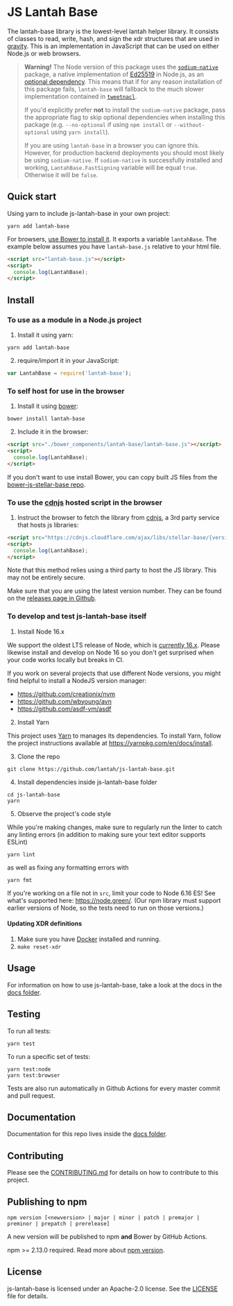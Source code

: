 # JS Lantah Base

The lantah-base library is the lowest-level lantah helper library. It consists
of classes to read, write, hash, and sign the xdr structures that are used in
[gravity](https://github.com/lantah/gravity). This is an
implementation in JavaScript that can be used on either Node.js or web browsers.


> **Warning!** The Node version of this package uses the [`sodium-native`](https://www.npmjs.com/package/sodium-native) package, a native implementation of [Ed25519](https://ed25519.cr.yp.to/) in Node.js, as an [optional dependency](https://docs.npmjs.com/files/package.json#optionaldependencies).
> This means that if for any reason installation of this package fails, `lantah-base` will fallback to the much slower implementation contained in [`tweetnacl`](https://www.npmjs.com/package/tweetnacl).
>
> If you'd explicitly prefer **not** to install the `sodium-native` package, pass the appropriate flag to skip optional dependencies when installing this package (e.g. `--no-optional` if using `npm install` or `--without-optional` using `yarn install`).
>
> If you are using `lantah-base` in a browser you can ignore this. However, for production backend deployments you should most likely be using `sodium-native`.
> If `sodium-native` is successfully installed and working,
> `LantahBase.FastSigning` variable will be equal `true`. Otherwise it will be
> `false`.

## Quick start

Using yarn to include js-lantah-base in your own project:

```shell
yarn add lantah-base
```

For browsers, [use Bower to install it](#to-use-in-the-browser). It exports a
variable `lantahBase`. The example below assumes you have `lantah-base.js`
relative to your html file.

```html
<script src="lantah-base.js"></script>
<script>
  console.log(LantahBase);
</script>
```

## Install

### To use as a module in a Node.js project

1. Install it using yarn:

```shell
yarn add lantah-base
```

2. require/import it in your JavaScript:

```js
var LantahBase = require('lantah-base');
```

### To self host for use in the browser

1. Install it using [bower](http://bower.io):

```shell
bower install lantah-base
```

2. Include it in the browser:

```html
<script src="./bower_components/lantah-base/lantah-base.js"></script>
<script>
  console.log(LantahBase);
</script>
```

If you don't want to use install Bower, you can copy built JS files from the
[bower-js-stellar-base repo](https://github.com/stellar/bower-js-stellar-base).

### To use the [cdnjs](https://cdnjs.com/libraries/stellar-base) hosted script in the browser

1. Instruct the browser to fetch the library from
   [cdnjs](https://cdnjs.com/libraries/stellar-base), a 3rd party service that
   hosts js libraries:

```html
<script src="https://cdnjs.cloudflare.com/ajax/libs/stellar-base/{version}/stellar-base.js"></script>
<script>
  console.log(LantahBase);
</script>
```

Note that this method relies using a third party to host the JS library. This
may not be entirely secure.

Make sure that you are using the latest version number. They can be found on the
[releases page in Github](https://github.com/lantah/js-lantah-base/releases).

### To develop and test js-lantah-base itself

1. Install Node 16.x

We support the oldest LTS release of Node, which is [currently 16.x](https://nodejs.org/en/about/releases/). Please likewise install and develop on Node 16 so you don't get surprised when your code works locally but breaks in CI.

If you work on several projects that use different Node versions, you might find helpful to install a NodeJS version manager:

  - https://github.com/creationix/nvm
  - https://github.com/wbyoung/avn
  - https://github.com/asdf-vm/asdf

2. Install Yarn

This project uses [Yarn](https://yarnpkg.com/) to manages its dependencies. To install Yarn, follow the project instructions available at https://yarnpkg.com/en/docs/install.

3. Clone the repo

```shell
git clone https://github.com/lantah/js-lantah-base.git
```

4. Install dependencies inside js-lantah-base folder

```shell
cd js-lantah-base
yarn
```

5. Observe the project's code style

While you're making changes, make sure to regularly run the linter to catch any
linting errors (in addition to making sure your text editor supports ESLint)

```shell
yarn lint
```

as well as fixing any formatting errors with

```shell
yarn fmt
```

If you're working on a file not in `src`, limit your code to Node 6.16 ES! See
what's supported here: https://node.green/. (Our npm library must support
earlier versions of Node, so the tests need to run on those versions.)

#### Updating XDR definitions

1. Make sure you have [Docker](https://www.docker.com/) installed and running.
2. `make reset-xdr`

## Usage

For information on how to use js-lantah-base, take a look at the docs in the
[docs folder](./docs).

## Testing

To run all tests:

```shell
yarn test
```

To run a specific set of tests:

```shell
yarn test:node
yarn test:browser
```

Tests are also run automatically in Github Actions for every master commit and
pull request.

## Documentation

Documentation for this repo lives inside the [docs folder](./docs).

## Contributing

Please see the [CONTRIBUTING.md](./CONTRIBUTING.md) for details on how to
contribute to this project.

## Publishing to npm

```
npm version [<newversion> | major | minor | patch | premajor | preminor | prepatch | prerelease]
```

A new version will be published to npm **and** Bower by GitHub Actions.

npm >= 2.13.0 required. Read more about
[npm version](https://docs.npmjs.com/cli/version).

## License

js-lantah-base is licensed under an Apache-2.0 license. See the
[LICENSE](./LICENSE) file for details.
